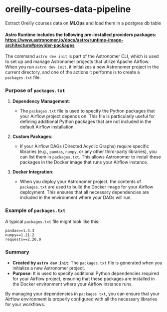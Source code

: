 # oreilly-courses-data-pipeline
Extract Oreilly courses data on **MLOps** and load them in a postgres db table


#### Astro Runtime includes the following pre-installed providers packages: https://www.astronomer.io/docs/astro/runtime-image-architecture#provider-packages


The command `astro dev init` is part of the Astronomer CLI, which is used to set up and manage Astronomer projects that utilize Apache Airflow. When you run `astro dev init`, it initializes a new Astronomer project in the current directory, and one of the actions it performs is to create a `packages.txt` file.

### Purpose of `packages.txt`

1. **Dependency Management**:
   - The `packages.txt` file is used to specify the Python packages that your Airflow project depends on. This file is particularly useful for defining additional Python packages that are not included in the default Airflow installation.

2. **Custom Packages**:
   - If your Airflow DAGs (Directed Acyclic Graphs) require specific libraries (e.g., `pandas`, `numpy`, or any other third-party libraries), you can list them in `packages.txt`. This allows Astronomer to install these packages in the Docker image that runs your Airflow instance.

3. **Docker Integration**:
   - When you deploy your Astronomer project, the contents of `packages.txt` are used to build the Docker image for your Airflow deployment. This ensures that all necessary dependencies are included in the environment where your DAGs will run.

### Example of `packages.txt`

A typical `packages.txt` file might look like this:

```
pandas==1.3.3
numpy==1.21.2
requests==2.26.0
```

### Summary

- **Created by `astro dev init`**: The `packages.txt` file is generated when you initialize a new Astronomer project.
- **Purpose**: It is used to specify additional Python dependencies required for your Airflow project, ensuring that these packages are installed in the Docker environment where your Airflow instance runs.

By managing your dependencies in `packages.txt`, you can ensure that your Airflow environment is properly configured with all the necessary libraries for your workflows.

